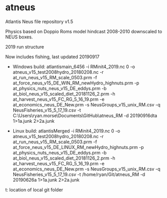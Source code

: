 # atneus
Atlantis Neus file repository v1.5

Physics based on Doppio Roms model hindcast 2008-2010 downscaled to NEUS boxes.

2019 run structure 

Now includes fishing, last updated 20190917

- Windows build:
atlantismain_6456 -i RMinit4_2019.nc 0 -o atneus_v15_test2008hydro_20180208.nc -r at_run_neus_v15_RM_scale_0503.prm -f at_force_neus_v15_DE_WIN_RM_newHydro_highnuts.prm -p at_physics_nuts_neus_v15_DE_eddys.prm -b at_biol_neus_v15_scaled_diet_20181126_2.prm -h at_harvest_neus_v15_FC_RG_5_16_19.prm -e at_economics_neus_DE_New.prm -s NeusGroups_v15_unix_RM.csv -q NeusFisheries_v15_5_17_19.csv -t C:\Users\ryan.morse\Documents\GitHub\atneus_RM -d 20190916dta 1>1a.junk 2>2a.junk

- Linux build:
atlantisMerged -i RMinit4_2019.nc 0 -o atneus_v15_test2008hydro_20180208.nc -r at_run_neus_v15_RM_scale_0503.prm -f at_force_neus_v15_DE_LINUX_RM_newHydro_highnuts.prm -p at_physics_nuts_neus_v15_DE_eddys.prm -b at_biol_neus_v15_scaled_diet_20181126_2.prm -h at_harvest_neus_v15_FC_RG_5_16_19.prm -e at_economics_neus_DE_New.prm -s NeusGroups_v15_unix_RM.csv -q NeusFisheries_v15_5_17_19.csv -t /home/ryan/Git/atneus_RM -d 20190626a  1>1a.junk 2>2a.junk



t: location of local git folder
